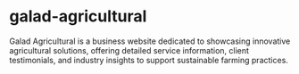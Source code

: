 # galad-agricultural
Galad Agricultural is a business website dedicated to showcasing innovative agricultural solutions, offering detailed service information, client testimonials, and industry insights to support sustainable farming practices.
